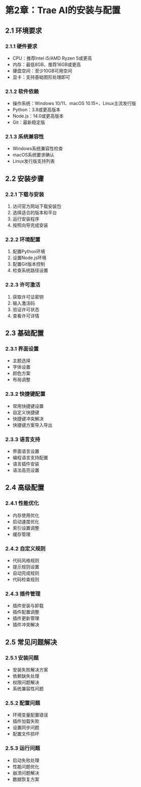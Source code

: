 # 第2章：Trae AI的安装与配置

## 2.1 环境要求

### 2.1.1 硬件要求
- CPU：推荐Intel i5/AMD Ryzen 5或更高
- 内存：最低8GB，推荐16GB或更高
- 硬盘空间：至少10GB可用空间
- 显卡：支持基础图形处理即可

### 2.1.2 软件依赖
- 操作系统：Windows 10/11、macOS 10.15+、Linux主流发行版
- Python：3.8或更高版本
- Node.js：14.0或更高版本
- Git：最新稳定版

### 2.1.3 系统兼容性
- Windows系统兼容性检查
- macOS系统要求确认
- Linux发行版支持列表

## 2.2 安装步骤

### 2.2.1 下载与安装
1. 访问官方网站下载安装包
2. 选择适合的版本和平台
3. 运行安装程序
4. 按照向导完成安装

### 2.2.2 环境配置
1. 配置Python环境
2. 设置Node.js环境
3. 配置Git版本控制
4. 检查系统路径设置

### 2.2.3 许可激活
1. 获取许可证密钥
2. 输入激活码
3. 验证许可状态
4. 查看许可详情

## 2.3 基础配置

### 2.3.1 界面设置
- 主题选择
- 字体设置
- 颜色方案
- 布局调整

### 2.3.2 快捷键配置
- 常用快捷键设置
- 自定义快捷键
- 快捷键冲突解决
- 快捷键方案导入导出

### 2.3.3 语言支持
- 界面语言设置
- 编程语言支持配置
- 语言插件安装
- 语法高亮设置

## 2.4 高级配置

### 2.4.1 性能优化
- 内存使用优化
- 启动速度优化
- 索引设置调整
- 缓存管理

### 2.4.2 自定义规则
- 代码风格规则
- 提示规则设置
- 自动完成规则
- 代码检查规则

### 2.4.3 插件管理
- 插件安装与卸载
- 插件配置调整
- 插件更新管理
- 插件冲突解决

## 2.5 常见问题解决

### 2.5.1 安装问题
- 安装失败解决方案
- 依赖缺失处理
- 权限问题解决
- 系统兼容性问题

### 2.5.2 配置问题
- 环境变量配置错误
- 插件加载失败
- 设置同步问题
- 配置文件损坏

### 2.5.3 运行问题
- 启动失败处理
- 性能问题优化
- 崩溃问题解决
- 数据恢复方案